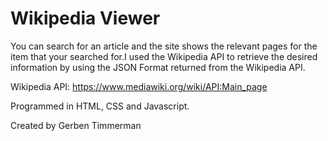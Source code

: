 # Wikipedia Viewer
You can search for an article and the site shows the relevant pages for the item that your searched for.I used the Wikipedia API to retrieve the desired information by using the JSON Format returned from the Wikipedia API.

Wikipedia API: https://www.mediawiki.org/wiki/API:Main_page

Programmed in HTML, CSS and Javascript.


Created by Gerben Timmerman
